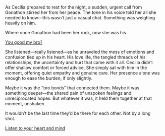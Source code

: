 <!-- title: The Kind and the Humble Knight -->
<!-- relationship: The Wolf Pack -->

As Cecilia prepared to rest for the night, a sudden, urgent call from Gonathon stirred her from her peace. The tone in his voice told her all she needed to know—this wasn’t just a casual chat. Something was weighing heavily on him.

Where once Gonathon had been her rock, now she was his.

[You good my bro?](#embed:https://www.youtube.com/watch?v=NGC0VaSUPnE&t=20300s)

She listened—really listened—as he unraveled the mess of emotions and confusion tied up in his heart. His love life, the tangled threads of his relationships, the uncertainty and hurt that came with it all. Cecilia didn’t offer shallow comfort or forced advice. She simply sat with him in the moment, offering quiet empathy and genuine care. Her presence alone was enough to ease the burden, if only slightly.

Maybe it was the "bro bonds" that connected them. Maybe it was something deeper—the shared pain of unspoken feelings and unreciprocated hopes. But whatever it was, it held them together at that moment, unshaken.

It wouldn’t be the last time they’d be there for each other. Not by a long shot.

[Listen to your heart and mind](#embed:https://www.youtube.com/watch?v=NGC0VaSUPnE&t=21370s)

